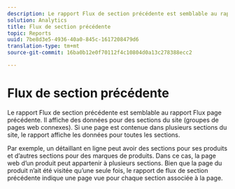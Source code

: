 ```yaml
---
description: Le rapport Flux de section précédente est semblable au rapport Flux page précédente. Il affiche des données pour des sections du site (groupes de pages web connexes). Si une page est contenue dans plusieurs sections du site, le rapport affiche les données pour toutes les sections.
solution: Analytics
title: Flux de section précédente
topic: Reports
uuid: 7be8d3e5-4936-40a0-845c-1617208479d6
translation-type: tm+mt
source-git-commit: 16ba0b12e0f70112f4c10804d0a13c278388ecc2

---
```



# Flux de section précédente

Le rapport Flux de section précédente est semblable au rapport Flux page précédente. Il affiche des données pour des sections du site (groupes de pages web connexes). Si une page est contenue dans plusieurs sections du site, le rapport affiche les données pour toutes les sections.

Par exemple, un détaillant en ligne peut avoir des sections pour ses produits et d’autres sections pour des marques de produits. Dans ce cas, la page web d’un produit peut appartenir à plusieurs sections. Bien que la page du produit n’ait été visitée qu’une seule fois, le rapport de flux de section précédente indique une page vue pour chaque section associée à la page.
